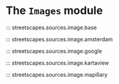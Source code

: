 # The `Images` module

::: streetscapes.sources.image.base

::: streetscapes.sources.image.amsterdam

::: streetscapes.sources.image.google

::: streetscapes.sources.image.kartaview

::: streetscapes.sources.image.mapillary
